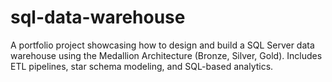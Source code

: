 # sql-data-warehouse
A portfolio project showcasing how to design and build a SQL Server data warehouse using the Medallion Architecture (Bronze, Silver, Gold). Includes ETL pipelines, star schema modeling, and SQL-based analytics.
